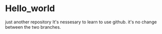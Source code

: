 # Hello_world
just another repository
  It's nessesary to learn to use github.
  it's no change between the two branches.
